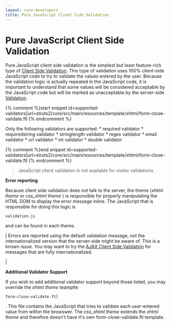 ```yaml
---
layout: core-developers
title: Pure JavaScript Client Side Validation
---
```


# Pure JavaScript Client Side Validation

Pure JavaScript client side validation is the simplest but least feature\-rich type of [Client Side Validation](client-side-validation.html). 
This type of validation uses 100% client\-side JavaScript code to try to validate the values entered by the user. 
Because the validation logic is actually repeated in the JavaScript code, it is important to understand that 
some values will be considered acceptable by the JavaScript code but will be marked as unacceptable by the server\-side [Validation](validation.html).


{% comment %}start snippet id=supported-validators|url=struts2/core/src/main/resources/template/xhtml/form-close-validate.ftl {% endcomment %}
<p>Only the following validators are supported:
* required validator
* requiredstring validator
* stringlength validator
* regex validator
* email validator
* url validator
* int validator
* double validator
</p>
{% comment %}end snippet id=supported-validators|url=struts2/core/src/main/resources/template/xhtml/form-close-validate.ftl {% endcomment %}


> 

> 

> JavaScript client validation is not available for visitor validations\.

> 

__Error reporting__

Because client side validation does not talk to the server, the theme (_xhtml theme_  or _css\_xhtml theme_ ) is responsible for properly manipulating the HTML DOM to display the error message inline\. The JavaScript that is responsible for doing this logic is 

~~~~~~~
validation.js
~~~~~~~
 and can be found in each theme\.



| Errors are reported using the default validation message, not the internationalized version that the server\-side might be aware of\. This is a known issue\. You may want to try the [AJAX Client Side Validation](ajax-client-side-validation.html) for messages that are fully internationalized\.

| 

__Additional Validator Support__

If you wish to add additional validator support beyond those listed, you may override the _xhtml theme_  teamplte 

~~~~~~~
form-close-validate.ftl
~~~~~~~
\. This file contains the JavaScript that tries to validate each user\-entered value from within the browswer\. The _css\_xhtml theme_  extends the _xhtml theme_  and therefore doesn't have it's own form\-close\-validate\.ftl template\.
